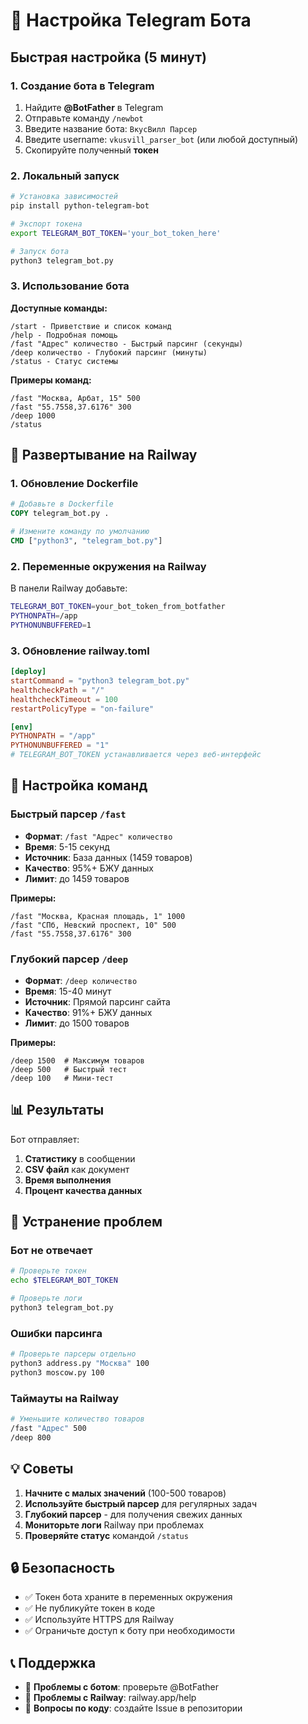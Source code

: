 # 🤖 Настройка Telegram Бота

## Быстрая настройка (5 минут)

### 1. Создание бота в Telegram

1. Найдите **@BotFather** в Telegram
2. Отправьте команду `/newbot`
3. Введите название бота: `ВкусВилл Парсер`
4. Введите username: `vkusvill_parser_bot` (или любой доступный)
5. Скопируйте полученный **токен**

### 2. Локальный запуск

```bash
# Установка зависимостей
pip install python-telegram-bot

# Экспорт токена
export TELEGRAM_BOT_TOKEN='your_bot_token_here'

# Запуск бота
python3 telegram_bot.py
```

### 3. Использование бота

**Доступные команды:**

```
/start - Приветствие и список команд
/help - Подробная помощь
/fast "Адрес" количество - Быстрый парсинг (секунды)
/deep количество - Глубокий парсинг (минуты)
/status - Статус системы
```

**Примеры команд:**

```
/fast "Москва, Арбат, 15" 500
/fast "55.7558,37.6176" 300
/deep 1000
/status
```

## 🚂 Развертывание на Railway

### 1. Обновление Dockerfile

```dockerfile
# Добавьте в Dockerfile
COPY telegram_bot.py .

# Измените команду по умолчанию
CMD ["python3", "telegram_bot.py"]
```

### 2. Переменные окружения на Railway

В панели Railway добавьте:
```bash
TELEGRAM_BOT_TOKEN=your_bot_token_from_botfather
PYTHONPATH=/app
PYTHONUNBUFFERED=1
```

### 3. Обновление railway.toml

```toml
[deploy]
startCommand = "python3 telegram_bot.py"
healthcheckPath = "/"
healthcheckTimeout = 100
restartPolicyType = "on-failure"

[env]
PYTHONPATH = "/app"
PYTHONUNBUFFERED = "1"
# TELEGRAM_BOT_TOKEN устанавливается через веб-интерфейс
```

## 🔧 Настройка команд

### Быстрый парсер `/fast`

- **Формат**: `/fast "Адрес" количество`
- **Время**: 5-15 секунд
- **Источник**: База данных (1459 товаров)
- **Качество**: 95%+ БЖУ данных
- **Лимит**: до 1459 товаров

**Примеры:**
```
/fast "Москва, Красная площадь, 1" 1000
/fast "СПб, Невский проспект, 10" 500
/fast "55.7558,37.6176" 300
```

### Глубокий парсер `/deep`

- **Формат**: `/deep количество`
- **Время**: 15-40 минут
- **Источник**: Прямой парсинг сайта
- **Качество**: 91%+ БЖУ данных
- **Лимит**: до 1500 товаров

**Примеры:**
```
/deep 1500  # Максимум товаров
/deep 500   # Быстрый тест
/deep 100   # Мини-тест
```

## 📊 Результаты

Бот отправляет:
1. **Статистику** в сообщении
2. **CSV файл** как документ
3. **Время выполнения**
4. **Процент качества данных**

## 🐛 Устранение проблем

### Бот не отвечает
```bash
# Проверьте токен
echo $TELEGRAM_BOT_TOKEN

# Проверьте логи
python3 telegram_bot.py
```

### Ошибки парсинга
```bash
# Проверьте парсеры отдельно
python3 address.py "Москва" 100
python3 moscow.py 100
```

### Таймауты на Railway
```bash
# Уменьшите количество товаров
/fast "Адрес" 500
/deep 800
```

## 💡 Советы

1. **Начните с малых значений** (100-500 товаров)
2. **Используйте быстрый парсер** для регулярных задач
3. **Глубокий парсер** - для получения свежих данных
4. **Мониторьте логи** Railway при проблемах
5. **Проверяйте статус** командой `/status`

## 🔒 Безопасность

- ✅ Токен бота храните в переменных окружения
- ✅ Не публикуйте токен в коде
- ✅ Используйте HTTPS для Railway
- ✅ Ограничьте доступ к боту при необходимости

## 📞 Поддержка

- 🤖 **Проблемы с ботом**: проверьте @BotFather
- 🚂 **Проблемы с Railway**: railway.app/help
- 💬 **Вопросы по коду**: создайте Issue в репозитории
